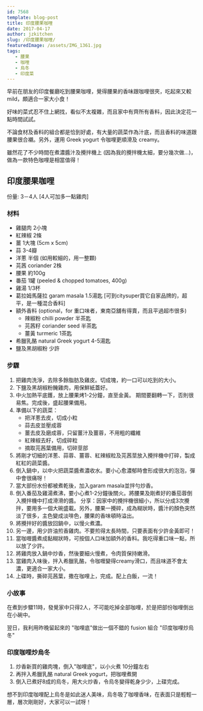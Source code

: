 ```yaml
---
id: 7568
template: blog-post
title: 印度腰果咖哩
date: 2017-04-17
author: jzkitchen
slug: /印度腰果咖哩/
featuredImage: /assets/IMG_1361.jpg
tags:
   - 腰果
   - 咖哩
   - 烏冬
   - 印度菜
---
```


早前在朋友的印度餐廳吃到腰果咖哩，覺得腰果的香味跟咖哩很夾，吃起來又較 mild，頗適合一家大小食！

好味的菜式忍不住上網找，看似不太複雜，而且家中有齊所有香料，因此決定花一點時間試試。

不論食材及香料的組合都是恰到好處，有大量的蔬菜作為汁底，而且香料的味道跟腰果很合襯。另外，運用 Greek yogurt 令咖哩更順滑及 creamy。

雖然花了不少時間在煮濃醬汁及攪拌機上 (因為我的攪拌機太細，要分幾次做...)，做為一款特色咖哩是相當值得！

## 印度腰果咖哩

份量: 3－4人 [4人可加多一點雞肉]

### 材料

- 雞腿肉 2小塊
- 紅辣椒 2條
- 薑 1大塊 (5cm x 5cm)
- 蒜 3-4瓣
- 洋蔥 半個 (如用較細的，用一整顆)
- 芫茜 coriander 2株
- 腰果 約100g
- 番茄 1罐 (peeled & chopped tomatoes, 400g)
- 雞湯 1/3杯
- 葛拉姆馬薩拉 garam masala 1.5湯匙 [可到citysuper買它自家品牌的，超平，是一種混合香料]
- 額外香料 (optional，for 重口味者，東南亞舖有得賣，而且平過超市很多) 
  - 辣椒粉 chilli powder 半茶匙
  - 芫茜籽 coriander seed 半茶匙
  - 薑黃 turmeric 1茶匙
- 希臘乳酪 natural Greek yogurt 4-5湯匙
- 鹽及黑胡椒粉 少許

### 步驟

1. 把雞肉洗淨，去除多餘脂肪及雞皮。切成塊，約一口可以吃到的大小。
2. 下鹽及黑胡椒粉醃雞肉，用保鮮紙蓋好。
3. 中火加熱平底鑊，放上腰果烤1-2分鐘，直至金黃。
   期間要翻轉一下，否則很易焦。完成後，盛起腰果備用。
4. 準備以下的蔬菜：
   - 把洋蔥去皮，切成小粒
   - 蒜去皮並壓成蓉
   - 薑去皮及磨成蓉，只留薑汁及薑蓉，不用粗的纖維
   - 紅辣椒去籽，切成碎粒
   - 摘取芫茜葉備用，切碎莖部
5. 將剛才切細的洋蔥、蒜蓉、薑蓉、紅辣椒粒及芫茜莖放入攪拌機中打碎，製成紅紅的蔬菜醬。
6. 倒入鍋中，以中火把蔬菜醬煮濃收水。要小心愈濃郁時會形成很大的泡泡，彈中會很痛呀！
7. 當大部份水份都被煮乾後，加入garam masala並拌勻炒香。
8. 倒入番茄及雞湯煮沸，要小心煮1-2分鐘後關火。將腰果及剛煮好的番茄蓉倒入攪拌機中打成滑滑的醬。
   分享：因家中的攪拌機很細小，所以分成3次攪拌，要用多一個大碗盛載。另外，腰果一攪碎，成為糊狀時，醬汁的顏色突然淡了很多，主色變成淡啡色，腰果的香味頓時溢出。
9. 將攪拌好的醬放回鍋中，以慢火煮濃。
10. 另一邊，用少許油煎香雞肉。不要煎得太長時間，只要表面有少許金黃即可！
11. 當咖喱醬煮成黏糊狀時，可按個人口味加額外的香料。我吃得重口味一點，所以放了少許。
12. 將雞肉放入鍋中炒香，然後要細火慢煮，令肉質保持嫩滑。
13. 當雞肉入味後，拌入希臘乳酪，令咖喱變得creamy滑口，而且味道不會太濃，更適合一家大小。
14. 上碟時，撕碎芫茜葉，撒在咖哩上，完成。配上白飯，一流！



### 小故事

在煮到步驟11時，發覺家中只得2人，不可能吃掉全部咖哩，於是把部份咖哩倒出在小碗中。

翌日，我利用昨晚留起來的 "咖哩底"做出一個不錯的 fusion 組合 "印度咖哩炒烏冬"

### 印度咖哩炒烏冬

1. 炒香新買的雞肉塊，倒入"咖哩底"，以小火煮 10分鐘左右
2. 再拌入希臘乳酪 natural Greek yogurt，把咖哩煮開
3. 倒入已煮好8成的烏冬，用大火炒香，令烏冬變得乾身少少，上碟完成。

想不到印度咖哩配上烏冬是如此迷人美味，烏冬吸了咖哩香味，在表面只是輕輕一層，層次剛剛好，大家可以一試呀！

